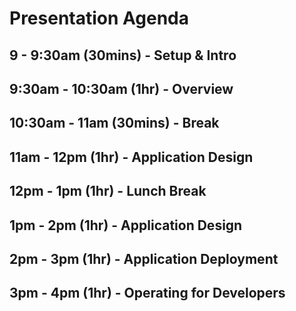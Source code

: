 # Presentation Agenda

## 9 - 9:30am (30mins) - Setup & Intro

## 9:30am - 10:30am (1hr) - Overview

## 10:30am - 11am (30mins) - Break

## 11am - 12pm (1hr) - Application Design

## 12pm - 1pm (1hr) - Lunch Break

## 1pm - 2pm (1hr) - Application Design

## 2pm - 3pm (1hr) - Application Deployment

## 3pm - 4pm (1hr) - Operating for Developers
